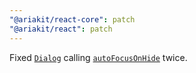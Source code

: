 ```yaml
---
"@ariakit/react-core": patch
"@ariakit/react": patch
---
```


Fixed [`Dialog`](https://ariakit.org/reference/dialog) calling [`autoFocusOnHide`](https://ariakit.org/reference/dialog#autofocusonhide) twice.
